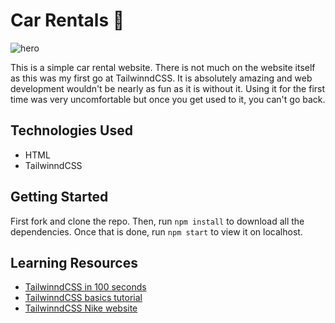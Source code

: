 # Car Rentals 🚗

![hero](https://github.com/anav5704/Tailwind-CSS/blob/main/docs/kants-tailwind.png)

This is a simple car rental website. There is not much on the website itself as this was my first go at TailwinndCSS. It is absolutely amazing and web development wouldn't be nearly as fun as it is without it. Using it for the first time was very uncomfortable but once you get used to it, you can't go back.

## Technologies Used

- HTML
- TailwinndCSS

## Getting Started

First fork and clone the repo. Then, run ```npm install``` to download all the dependencies. Once that is done, run ```npm start``` to view it on localhost.

## Learning Resources

- [TailwinndCSS in 100 seconds](https://www.youtube.com/watch?v=mr15Xzb1Ook)
- [TailwinndCSS basics tutorial](https://www.youtube.com/watch?v=pfaSUYaSgRo)
- [TailwinndCSS Nike website](https://www.youtube.com/watch?v=tS7upsfuxmo)
